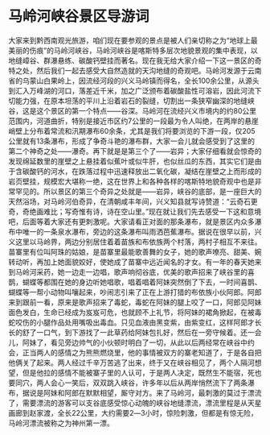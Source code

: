 # 马岭河峡谷景区导游词  
大家来到黔西南观光旅游，咱们现在要参观的景点是被人们亲切称之为“地球上最美丽的伤痕”的马岭河峡谷，马岭河峡谷是喀斯特多层次地貌景观的集中表现，以地缝嶂谷、群瀑悬练、碳酸钙壁挂而著名。现在我无给大家介绍一下这一景区的奇特之处，然后我们一起去感受大自然造就的天沟地缝的奇观吧。马岭河发源于云南省的乌蒙山白果岭上，因流经河段的兴义马岭镇而得名，全长100余公里，从源头到汇入万峰湖的河口，落差近千米，加之广泛颁布着碳酸盐性可溶岩，因此河流下切能力强，在原本坦荡的平川上沿着岩石的裂缝，切割出一条狭窄幽深的地缝峡谷，这是这个景区的第一个特点――谷深。马岭河在流经兴义市境内的约80公里范围内，河道曲折，特别是接近市区约7公里的一段最为令人叫绝，在两岸的悬崖峭壁上分布着常流和汛期瀑布60余条，尤其是我们将要浏览的下游一段，仅205公里就有13条瀑布，形成了争奇斗艳的瀑布群，大家一会儿就会感受到了这里的第二个神奇之处――瀑奇。再下就是是第三个了――岩异；大家仔细看就会惊奇的发现绵延数里的崖壁之上悬挂着似蕉叶或似牛肝，也似丝瓜的东西，其实它们是由于含碳酸钙的河水，在跌落过程中迅速释放出二氧化碳，凝结在崖壁之上而形成的岩页壁挂，规模宏大堪称一绝，这在世界上和各种各样的喀斯特地貌奇观中也是非常罕见的。所以景区的第三个奇异之处就是――岩异，峡谷的底部，是一座巨大的天然浴场，对马岭河伯奇异，在清朝咸丰年间，兴义知县就写诗赞道：“云奇石更奇，奇绝画难比；写奇惟有诗，诗在空山里。”现在就让我们先去感受一下这和意境吧，后面等着大家还有更刺激呢。大家请看正对面的那条瀑布，就是景区内众多瀑布中唯一的一条泉水瀑布，旁边的这条瀑布叫雨洒芭蕉瀑布。据说在很早以前，兴义这里以马岭界，两边分别居住着着苗族和布依族两个村落，两村子相互不来往。苗寨里有位叫阿珠的姑娘，是苗寨里最能歌善舞的女子，她的歌声嘹亮、甜美、婉转动听，再加上她面貌姣好，使她成了苗寨中远近闻名的才女。有一年的春天她来到马岭河采药，她一边走一边唱，歌声响彻谷底，优美的歌声招来了峡谷里的喜鹊，蝴蝶等都围在她的身边听她唱歌，唱着唱着阿妹突然倒了下去，一时间喜鹊、蝴蝶等一帮小动物叫嚷起来，吵闹志引来了正在上游打猎的布依族小伙阿郎。阿郎来到跟前一看，原来是歌声招来了毒蛇，毒蛇在阿妹的腿上咬了一口，阿郎见阿妹面色发白，生命已经成为岌岌可危，也就顾不上礼节，将阿妹的裙角掀起，在被毒蛇咬伤的小腿作品处用嘴吸出毒血。只见血液由黑变紫，由紫变红，这样阿郎才长长的舒了一口气，到下游找了一此草药给阿妹包扎好，然后在一旁守候着。还一会儿，阿妹了，看见旁边帅气的小伙顿时明白了一切，从此以后两经常在峡谷中约会，正当两人的感情之为熊熊燃烧里，他的事情被双方的寨老知道了，于是各自把他俩关了起来。两人经过千辛万苦逃了出来，终于又在峡谷相见了，两个人隔河想望，但是他拉的感情不能被寨子里的人认可，于是两人决定，既然生不能宿，死也要同穴，两人会心一笑后，双双跳入峡谷，许多年以后从两岸悄然流下了两条瀑布，据说是阿妹和阿郎在默默相望，厮守对方。来了马岭河，最刺激的莫过于漂流了，需要漂流的游客可以支谷底感受惊心动魄的峡谷地缝漂流，漂流里程是从天星画廊到赵家渡，全长22公里，大约需要2―3小时，惊险刺激，但都是有惊无险，马岭河漂流被称之为神州第一漂。  
